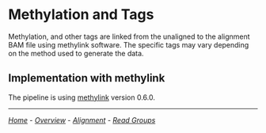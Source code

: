 
# Methylation and Tags

Methylation, and other tags are linked from the unaligned to the alignment BAM file using methylink software. The specific tags may vary depending on the method used to generate the data.

## Implementation with methylink

The pipeline is using [methylink](https://github.com/projectoriented/methylink) version 0.6.0.

---

[_Home_](README.md) - [_Overview_](/DOCS/ALIGNMENT/Long-Read_Oxford_Nanopore/0_Overview.md) - [_Alignment_](/DOCS/ALIGNMENT/Long-Read_Oxford_Nanopore/1_Alignment.md) - [_Read Groups_](/DOCS/ALIGNMENT/Long-Read_Oxford_Nanopore/2_Read_Groups.md)